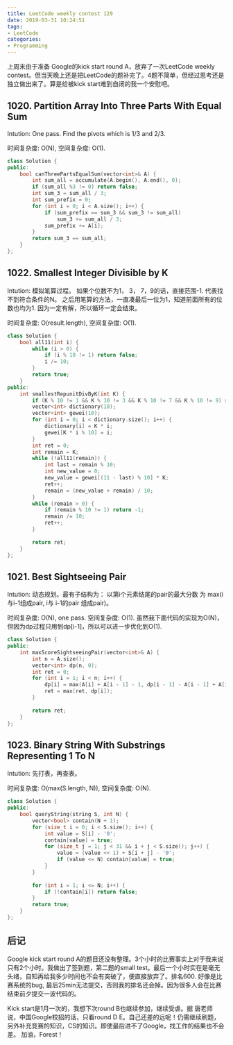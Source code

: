 ```yaml
---
title: LeetCode weekly contest 129
date: 2019-03-31 10:24:51
tags:
- LeetCode
categories:
- Programming
---
```


上周末由于准备 Google的kick start round A，放弃了一次LeetCode weekly contest。但当天晚上还是把LeetCode的题补完了。4题不简单，但经过思考还是独立做出来了。算是给被kick start难到自闭的我一个安慰吧。

## 1020. Partition Array Into Three Parts With Equal Sum

Intution:
One pass. Find the pivots which is 1/3 and 2/3.

时间复杂度: O(N),
空间复杂度: O(1).

```cpp
class Solution {
public:
    bool canThreePartsEqualSum(vector<int>& A) {
        int sum_all = accumulate(A.begin(), A.end(), 0);
        if (sum_all %3 != 0) return false;
        int sum_3 = sum_all / 3;
        int sum_prefix = 0;
        for (int i = 0; i < A.size(); i++) {
            if (sum_prefix == sum_3 && sum_3 != sum_all)
                sum_3 += sum_all / 3;
            sum_prefix += A[i];
        }
        return sum_3 == sum_all;
    }
};
```

## 1022. Smallest Integer Divisible by K

Intution:
模拟笔算过程。
如果个位数不为1， 3， 7，9的话，直接范围-1. 代表找不到符合条件的N。
之后用笔算的方法，一直凑最后一位为1，知道前面所有的位数也均为1.
因为一定有解，所以循环一定会结束。

时间复杂度: O(result.length),
空间复杂度: O(1).

```cpp
class Solution {
    bool all11(int i) {
        while (i > 0) {
            if (i % 10 != 1) return false;
            i /= 10;
        }
        return true;
    }
public:
    int smallestRepunitDivByK(int K) {
        if (K % 10 != 1 && K % 10 != 3 && K % 10 != 7 && K % 10 != 9) return -1;
        vector<int> dictionary(10);
        vector<int> gewei(10);
        for (int i = 0; i < dictionary.size(); i++) {
            dictionary[i] = K * i;
            gewei[K * i % 10] = i;
        }
        int ret = 0;
        int remain = K;
        while (!all11(remain)) {
            int last = remain % 10;
            int new_value = 0;
            new_value = gewei[(11 - last) % 10] * K;
            ret++;
            remain = (new_value + remain) / 10;
        }
        while (remain > 0) {
            if (remain % 10 != 1) return -1;
            remain /= 10;
            ret++;
        }
        
        return ret;
    }
};
```

## 1021. Best Sightseeing Pair

Intution:
动态规划。最有子结构为：
以第i个元素结尾的pair的最大分数 为 max(i与i-1组成pair, i与 i-1的pair 组成pair)。

时间复杂度: O(N), one pass.
空间复杂度: O(1). 虽然我下面代码的实现为O(N)，但因为dp过程只用到dp[i-1]，所以可以进一步优化到O(1).

```cpp
class Solution {
public:
    int maxScoreSightseeingPair(vector<int>& A) {
        int n = A.size();
        vector<int> dp(n, 0);
        int ret = 0;
        for (int i = 1; i < n; i++) {
            dp[i] = max(A[i] + A[i - 1] - 1, dp[i - 1] - A[i - 1] + A[i] - 1);
            ret = max(ret, dp[i]);
        }
        
        return ret;
    }
};
```

## 1023. Binary String With Substrings Representing 1 To N

Intution:
先打表，再查表。

时间复杂度: O(max(S.length, N)),
空间复杂度: O(N).

```cpp
class Solution {
public:
    bool queryString(string S, int N) {
        vector<bool> contain(N + 1);
        for (size_t i = 0; i < S.size(); i++) {
            int value = S[i] - '0';
            contain[value] = true;
            for (size_t j = 1; j < 31 && i + j < S.size(); j++) {
                value = (value << 1) + S[i + j] - '0';
                if (value <= N) contain[value] = true;
            }
        }
        
        for (int i = 1; i <= N; i++) {
            if (!contain[i]) return false;
        }
        return true;
    }
};
```

## 后记

Google kick start round A的题目还没有整理。3个小时的比赛事实上对于我来说只有2个小时。我做出了签到题，第二题的small test。最后一个小时实在是毫无头绪，自知再给我多少时间也不会有突破了，便直接放弃了。排名600. 好像是比赛系统的bug, 最后25min无法提交，否则我的排名还会掉。因为很多人会在比赛结束前夕提交一波代码的。

Kick start是1月一次的，我想下次round B也继续参加，继续受虐。据 唐老师 说，中国Google校招的话，只看round D E。自己还差的远呢！仍需继续刷题，另外补充竞赛的知识，CS的知识。即使最后进不了Google，找工作的结果也不会差。
加油，Forest！